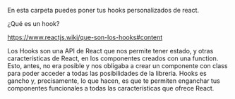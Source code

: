 En esta carpeta puedes poner tus hooks personalizados de react.

¿Qué es un hook?

https://www.reactjs.wiki/que-son-los-hooks#content

Los Hooks son una API de React que nos permite tener estado, y otras características de React, en los componentes creados con una function.
Esto, antes, no era posible y nos obligaba a crear un componente con class para poder acceder a todas las posibilidades de la librería.
Hooks es gancho y, precisamente, lo que hacen, es que te permiten enganchar tus componentes funcionales a todas las características que ofrece React.
